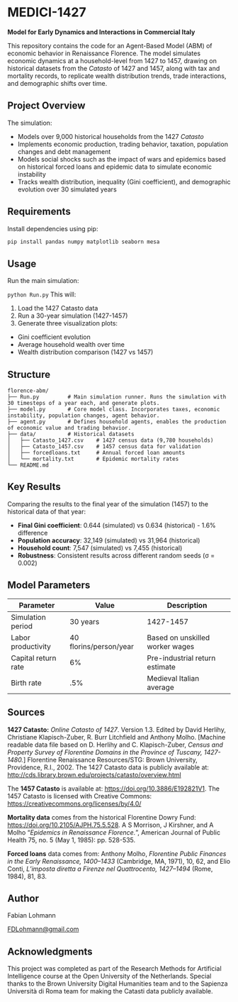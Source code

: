 # MEDICI-1427

**Model for Early Dynamics and Interactions in Commercial Italy**

This repository contains the code for an Agent-Based Model (ABM) of economic behavior in Renaissance Florence. The model simulates economic dynamics at a household-level from 1427 to 1457, drawing on historical datasets from the *Catasto* of 1427 and 1457, along with tax and mortality records, to replicate wealth distribution trends, trade interactions, and demographic shifts over time.

## Project Overview

The simulation:
- Models over 9,000 historical households from the 1427 *Catasto*
- Implements economic production, trading behavior, taxation, population changes and debt management
- Models social shocks such as the impact of wars and epidemics based on historical forced loans and epidemic data to simulate economic instability
- Tracks wealth distribution, inequality (Gini coefficient), and demographic evolution over 30 simulated years

## Requirements

Install dependencies using pip:

```bash
pip install pandas numpy matplotlib seaborn mesa
```

## Usage

Run the main simulation:

```python Run.py```
This will:

1. Load the 1427 Catasto data
2. Run a 30-year simulation (1427-1457)
3. Generate three visualization plots:
  - Gini coefficient evolution
  - Average household wealth over time
  - Wealth distribution comparison (1427 vs 1457)


## Structure

```
florence-abm/
├── Run.py         # Main simulation runner. Runs the simulation with 30 timesteps of a year each, and generate plots.
├── model.py       # Core model class. Incorporates taxes, economic instability, population changes, agent behavior.
├── agent.py       # Defines household agents, enables the production of economic value and trading behavior.
├── data/          # Historical datasets
│   ├── Catasto_1427.csv    # 1427 census data (9,780 households)
│   ├── Catasto_1457.csv    # 1457 census data for validation
│   ├── forcedloans.txt     # Annual forced loan amounts
│   └── mortality.txt       # Epidemic mortality rates
└── README.md
```

## Key Results

Comparing the results to the final year of the simulation (1457) to the historical data of that year:
- **Final Gini coefficient**: 0.644 (simulated) vs 0.634 (historical) - 1.6% difference
- **Population accuracy**: 32,149 (simulated) vs 31,964 (historical)
- **Household count**: 7,547 (simulated) vs 7,455 (historical)
- **Robustness**: Consistent results across different random seeds (σ = 0.002)

## Model Parameters

| Parameter | Value | Description |
|-----------|-------|-------------|
| Simulation period | 30 years | 1427-1457 |
| Labor productivity | 40 florins/person/year | Based on unskilled worker wages |
| Capital return rate | 6% | Pre-industrial return estimate |
| Birth rate | .5% | Medieval Italian average |

## Sources

**1427 Catasto:** _Online Catasto of 1427_. Version 1.3. Edited by David Herlihy, Christiane Klapisch-Zuber, R. Burr Litchfield and Anthony Molho. [Machine readable data file based on D. Herlihy and C. Klapisch-Zuber, _Census and Property Survey of Florentine Domains in the Province of Tuscany, 1427-1480._] Florentine Renaissance Resources/STG: Brown University, Providence, R.I., 2002. The 1427 Catasto data is publicly available at: http://cds.library.brown.edu/projects/catasto/overview.html

The **1457 Catasto** is available at: https://doi.org/10.3886/E192821V1. The 1457 Catasto is licensed with Creative Commons: https://creativecommons.org/licenses/by/4.0/

**Mortality data** comes from the historical Florentine Dowry Fund: https://doi.org/10.2105/AJPH.75.5.528. A S Morrison, J Kirshner, and A Molho “_Epidemics in Renaissance Florence._”, American Journal of Public Health 75, no. 5 (May 1, 1985): pp. 528-535.

**Forced loans** data comes from: Anthony Molho, _Florentine Public Finances in the Early Renaissance, 1400–1433_ (Cambridge, MA, 1971), 10, 62, and Elio Conti, _L’imposta diretta a Firenze nel Quattrocento,
1427–1494_ (Rome, 1984), 81, 83.

## Author

Fabian Lohmann

FDLohmann@gmail.com

## Acknowledgments
This project was completed as part of the Research Methods for Artificial Intelligence course at the Open University of the Netherlands. Special thanks to the Brown University Digital Humanities team and to the Sapienza Università di Roma team for making the Catasti data publicly available.
